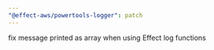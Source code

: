 ```yaml
---
"@effect-aws/powertools-logger": patch
---
```


fix message printed as array when using Effect log functions
